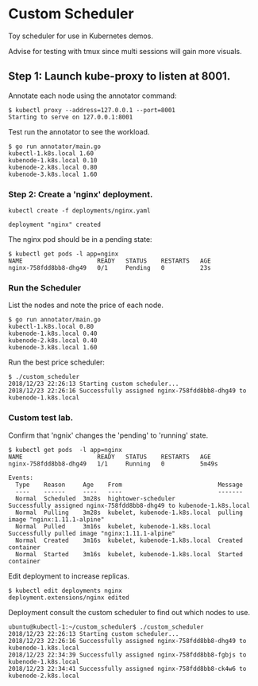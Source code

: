 # Custom Scheduler

Toy scheduler for use in Kubernetes demos.

Advise for testing with tmux since multi sessions 
will gain more visuals.

## Step 1: Launch kube-proxy to listen at 8001.

Annotate each node using the annotator command:

```
$ kubectl proxy --address=127.0.0.1 --port=8001
Starting to serve on 127.0.0.1:8001
```

Test run the annotator to see the workload.

```
$ go run annotator/main.go
kubectl-1.k8s.local 1.60
kubenode-1.k8s.local 0.10
kubenode-2.k8s.local 0.80
kubenode-3.k8s.local 1.60
```

### Step 2: Create a 'nginx' deployment.

```
kubectl create -f deployments/nginx.yaml
```
```
deployment "nginx" created
```

The nginx pod should be in a pending state:

```
$ kubectl get pods -l app=nginx
NAME                     READY   STATUS    RESTARTS   AGE
nginx-758fdd8bb8-dhg49   0/1     Pending   0          23s
```

### Run the Scheduler

List the nodes and note the price of each node.

```
$ go run annotator/main.go
kubectl-1.k8s.local 0.80
kubenode-1.k8s.local 0.40
kubenode-2.k8s.local 0.40
kubenode-3.k8s.local 1.60
```

Run the best price scheduler:

```
$ ./custom_scheduler
2018/12/23 22:26:13 Starting custom scheduler...
2018/12/23 22:26:16 Successfully assigned nginx-758fdd8bb8-dhg49 to kubenode-1.k8s.local
```

### Custom test lab.

Confirm that 'ngnix' changes the 'pending' to 'running' state.

```
$ kubectl get pods  -l app=nginx
NAME                     READY   STATUS    RESTARTS   AGE
nginx-758fdd8bb8-dhg49   1/1     Running   0          5m49s

Events:
  Type    Reason     Age    From                           Message
  ----    ------     ----   ----                           -------
  Normal  Scheduled  3m28s  hightower-scheduler            Successfully assigned nginx-758fdd8bb8-dhg49 to kubenode-1.k8s.local
  Normal  Pulling    3m28s  kubelet, kubenode-1.k8s.local  pulling image "nginx:1.11.1-alpine"
  Normal  Pulled     3m16s  kubelet, kubenode-1.k8s.local  Successfully pulled image "nginx:1.11.1-alpine"
  Normal  Created    3m16s  kubelet, kubenode-1.k8s.local  Created container
  Normal  Started    3m16s  kubelet, kubenode-1.k8s.local  Started container
```

Edit deployment to increase replicas.

```
$ kubectl edit deployments nginx
deployment.extensions/nginx edited
```

Deployment consult the custom scheduler to find out which nodes to use.

```
ubuntu@kubectl-1:~/custom_scheduler$ ./custom_scheduler
2018/12/23 22:26:13 Starting custom scheduler...
2018/12/23 22:26:16 Successfully assigned nginx-758fdd8bb8-dhg49 to kubenode-1.k8s.local
2018/12/23 22:34:39 Successfully assigned nginx-758fdd8bb8-fgbjs to kubenode-1.k8s.local
2018/12/23 22:34:41 Successfully assigned nginx-758fdd8bb8-ck4w6 to kubenode-2.k8s.local
```
